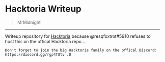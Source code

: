 # Hacktoria Writeup
>MrMidnight

--------

Writeup repository for [Hacktoria](https://hacktoria.com/) because @resqfoxtrot#5910 refuses to host this on the offical Hacktoria repo...

```
Don't forget to join the big Hacktoria family on the offical Discord: https://discord.gg/rgp4TUtv :D
```
